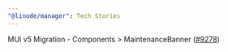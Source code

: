 ```yaml
---
"@linode/manager": Tech Stories
---
```


MUI v5 Migration - Components > MaintenanceBanner ([#9278](https://github.com/linode/manager/pull/9278))
